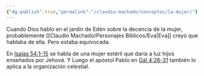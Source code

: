 ```yaml
---
{"dg-publish":true,"permalink":"/claudio-machado/conceptos/la-mujer/"}
---
```


Cuando Dios hablo en el jardín de Edén sobre la decencia de la mujer, probablemente [[Claudio Machado/Personajes Bíblicos/Eva\|Eva]] creyó que hablaba de ella. Pero estaba equivocada.

En  [Isaías 54:1-15](https://wol.jw.org/es/wol/bc/r4/lp-s/1200000567/20/1) se habla de una mujer estéril que daría a luz hijos enseñados por Jehová. Y Luego el apóstol Pablo en [Gál 4:26-31](https://wol.jw.org/es/wol/bc/r4/lp-s/1200000567/21/0) también lo aplica a la organización celestial. 

